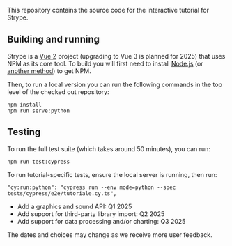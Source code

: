 
This repository contains the source code for the interactive tutorial for Strype.

Building and running
---

Strype is a <a href="https://v2.vuejs.org/" target="_blank">Vue 2</a> project (upgrading to Vue 3 is planned for 2025) that uses NPM as its core tool.  To build you will first need to install <a href="https://nodejs.org/en" target="_blank">Node.js</a> (or <a href="https://docs.npmjs.com/downloading-and-installing-node-js-and-npm" target="_blank">another method</a>) to get NPM.

Then, to run a local  version you can run the following commands in the top level of the checked out repository:

```
npm install
npm run serve:python
```


Testing
---
To run the full test suite (which takes around 50 minutes), you can run:

```
npm run test:cypress
```

To run tutorial-specific tests, ensure the local server is running, then run:

```
"cy:run:python": "cypress run --env mode=python --spec tests/cypress/e2e/tutoriale.cy.ts",
```


 - Add a graphics and sound API: Q1 2025
 - Add support for third-party library import: Q2 2025
 - Add support for data processing and/or charting: Q3 2025

The dates and choices may change as we receive more user feedback.
